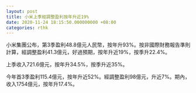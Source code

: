 ```yaml
---
layout: post
title: 小米上季經調整盈利按年升近19%
date: 2020-11-24 18:15:50.000000000 +08:00
categories: rthk
---
```


小米集團公布，第3季盈利48.8億元人民幣，按年升93%。按非國際財務報告準則計算，經調整盈利41.3億元，好過預期，按年升近19%，按季升22.4%。

上季收入721.6億元，按年升34.5%，按季升近35%。

今年首3季盈利115.4億元，按年升近52%。經調整盈利98億元，升近7%。期內，收入1754億元，按年升17.4%。
